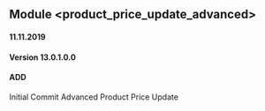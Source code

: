## Module <product_price_update_advanced>

#### 11.11.2019
#### Version 13.0.1.0.0
#### ADD
Initial Commit Advanced Product Price Update



